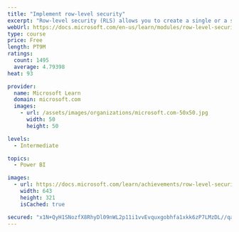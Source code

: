 ```yaml
---
title: "Implement row-level security"
excerpt: "Row-level security (RLS) allows you to create a single or a set of reports that targets data for a specific user. In this module, you will learn how to implement RLS by using either a static or dynamic method and how Microsoft Power BI simplifies testing RLS in Power BI Desktop and Power BI service."
webUrl: https://docs.microsoft.com/en-us/learn/modules/row-level-security-power-bi/
type: course
price: Free
length: PT9M
ratings:
  count: 1495
  average: 4.79398
heat: 93

provider:
  name: Microsoft Learn
  domain: microsoft.com
  images:
    - url: /assets/images/organizations/microsoft.com-50x50.jpg
      width: 50
      height: 50

levels:
  - Intermediate

topics:
  - Power BI

images:
  - url: https://docs.microsoft.com/learn/achievements/row-level-security-power-bi-social.png
    width: 643
    height: 321
    isCached: true

secured: "x1N+QyH1SNozfX8RhyDl09nWL2p11i1vvEvquxgobhfa1xkk6zP7LMzDL//qaPDCf/gVlw4rYrl0DhMfH821XLqBrXLSoGDH+kAXT3SYEydNXeesL52+RXWaTTU3xsbLvWSSqOToWGCrYufWzR5iTNvGojK++IU7w+8vq0bUSaPFp/rvNqesTFiR3eh1Fe8CBV6iplm5/P+CT/BKCTNT7MCL5fpja1P0B0sqj3TH0t8uJaDIGtaENBlc7qsSHj8+YdEtQkx1whlEOlAV1w9wTw/94iRvnAm3eauWQejvgDRrYzEh+KeTNsi/FsaUgqQDM1gOuoDs/vBl9msuqB1Yg29kcYquXYZNztRA0XTmV1tN62rcpTq8cv5+1+m2fE/jjDWhNUwIliQPAy+SkgunNLePeIuqMG5wNIRTAOwLE3M=;TpVjBrlh90YJEroSBE70HQ=="
---
```


